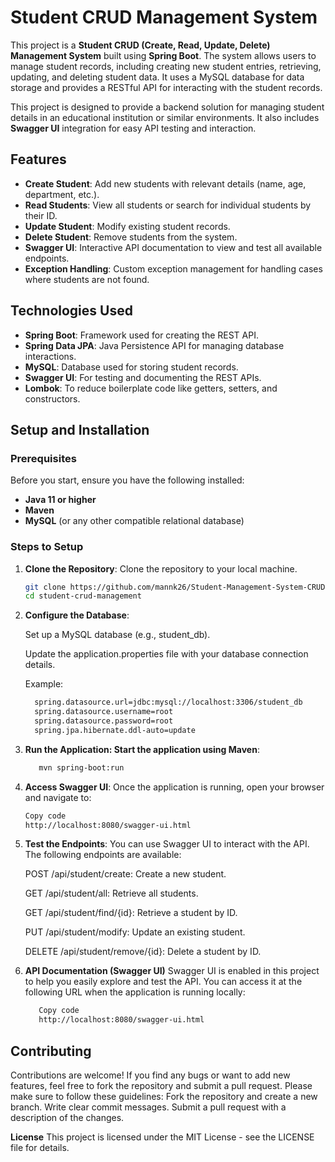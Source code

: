 # Student CRUD Management System

This project is a **Student CRUD (Create, Read, Update, Delete) Management System** built using **Spring Boot**. The system allows users to manage student records, including creating new student entries, retrieving, updating, and deleting student data. It uses a MySQL database for data storage and provides a RESTful API for interacting with the student records.

This project is designed to provide a backend solution for managing student details in an educational institution or similar environments. It also includes **Swagger UI** integration for easy API testing and interaction.

## Features

- **Create Student**: Add new students with relevant details (name, age, department, etc.).
- **Read Students**: View all students or search for individual students by their ID.
- **Update Student**: Modify existing student records.
- **Delete Student**: Remove students from the system.
- **Swagger UI**: Interactive API documentation to view and test all available endpoints.
- **Exception Handling**: Custom exception management for handling cases where students are not found.

## Technologies Used

- **Spring Boot**: Framework used for creating the REST API.
- **Spring Data JPA**: Java Persistence API for managing database interactions.
- **MySQL**: Database used for storing student records.
- **Swagger UI**: For testing and documenting the REST APIs.
- **Lombok**: To reduce boilerplate code like getters, setters, and constructors.


## Setup and Installation

### Prerequisites

Before you start, ensure you have the following installed:

- **Java 11 or higher**
- **Maven**
- **MySQL** (or any other compatible relational database)

### Steps to Setup

1. **Clone the Repository**:
   Clone the repository to your local machine.
   ```bash
   git clone https://github.com/mannk26/Student-Management-System-CRUD-.git
   cd student-crud-management
   
2. **Configure the Database**:

    Set up a MySQL database (e.g., student_db).

   Update the application.properties file with your database connection details.

    Example:
   ```bash
     spring.datasource.url=jdbc:mysql://localhost:3306/student_db
     spring.datasource.username=root
     spring.datasource.password=root
     spring.jpa.hibernate.ddl-auto=update

4. **Run the Application:   Start the application using Maven**:
     ```bash
        mvn spring-boot:run

5. **Access Swagger UI**: Once the application is running, open your browser and navigate to:

   ```bash
   Copy code
   http://localhost:8080/swagger-ui.html

6. **Test the Endpoints**: You can use Swagger UI to interact with the API. The following endpoints are available:

   POST /api/student/create: Create a new student.
   
   GET /api/student/all: Retrieve all students.

   GET /api/student/find/{id}: Retrieve a student by ID.

   PUT /api/student/modify: Update an existing student.

   DELETE /api/student/remove/{id}: Delete a student by ID.

7. **API Documentation (Swagger UI)**
   Swagger UI is enabled in this project to help you easily explore and test the API.
   You can access it at the following URL when the application is running locally:
      ```bash
         Copy code
         http://localhost:8080/swagger-ui.html


## Contributing
   Contributions are welcome! If you find any bugs or want to add new features, feel free to fork the repository and submit a pull request. Please make sure to follow these guidelines:
   Fork the repository and create a new branch.
   Write clear commit messages.
   Submit a pull request with a description of the changes.

**License**
This project is licensed under the MIT License - see the LICENSE file for details.


